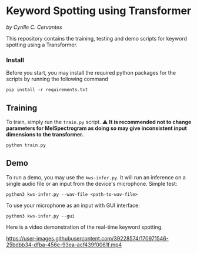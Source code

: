 # Keyword Spotting using Transformer
*by Cyrille C. Cervantes*

This repository contains the training, testing and demo scripts for keyword spotting using a Transformer.

### Install
Before you start, you may install the required python packages for the scripts by running the following command
```
pip install -r requirements.txt
```
## Training
To train, simply run the ```train.py``` script.
:warning: **It is recommended not to change parameters for MelSpectrogram as doing so may give inconsistent input dimensions to the transformer.**
```
python train.py
```

## Demo
To run a demo, you may use the ```kws-infer.py```. It will run an inference on a single audio file or an input from the device's microphone.
Simple test:
```
python3 kws-infer.py --wav-file <path-to-wav-file>  
```
To use your microphone as an input with GUI interface:
```
python3 kws-infer.py --gui
```

Here is a video demonstration of the real-time keyword spotting.

https://user-images.githubusercontent.com/39228574/170971546-25bdbb34-dfba-456e-93ea-acf439f0061f.mp4


